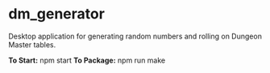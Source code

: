 # dm_generator
Desktop application for generating random numbers and rolling on Dungeon Master tables.

**To Start:** npm start
**To Package:** npm run make